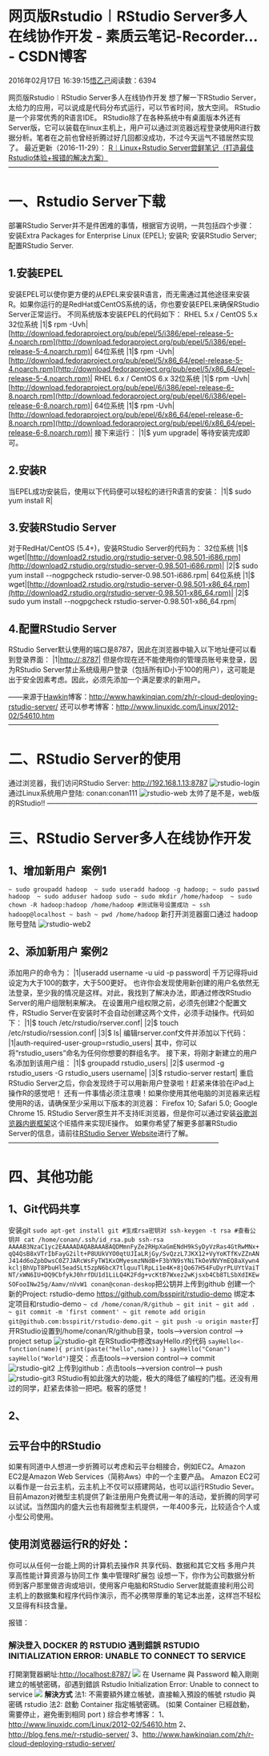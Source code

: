 
# 网页版Rstudio︱RStudio Server多人在线协作开发 - 素质云笔记-Recorder... - CSDN博客

2016年02月17日 16:39:15[悟乙己](https://me.csdn.net/sinat_26917383)阅读数：6394



网页版Rstudio︱RStudio Server多人在线协作开发
想了解一下RStudio Server，太给力的应用，可以说成是代码分布式运行，可以节省时间，放大空间。
RStudio是一个非常优秀的R语言IDE。 RStudio除了在各种系统中有桌面版本外还有Server版，它可以装载在linux主机上，用户可以通过浏览器远程登录使用R进行数据分析。笔者在之前也曾经折腾过好几回都没成功，不过今天运气不错居然实现了。
最近更新（2016-11-29）：
[R︱Linux+Rstudio Server尝鲜笔记（打造最佳Rstudio体验+报错的解决方案）](http://blog.csdn.net/sinat_26917383/article/details/53390787)
——————————————————————————————

# 一、Rstudio Server下载
部署RStudio Server并不是件困难的事情，根据官方说明，一共包括四个步骤：
安装Extra Packages for Enterprise Linux (EPEL);
安装R;
安装RStudio Server;
配置RStudio Server.

## 1.安装EPEL
安装EPEL可以使你更方便的从EPEL来安装R语言，而无需通过其他途径来安装R。如果你运行的是RedHat或CentOS系统的话，你也要安装EPEL来确保RStudio Server正常运行。
不同系统版本安装EPEL的代码如下：
RHEL 5.x / CentOS 5.x
32位系统
|1|$ rpm -Uvh|[http://download.fedoraproject.org/pub/epel/5/i386/epel-release-5-4.noarch.rpm](http://download.fedoraproject.org/pub/epel/5/i386/epel-release-5-4.noarch.rpm)|
64位系统
|1|$ rpm -Uvh|[http://download.fedoraproject.org/pub/epel/5/x86_64/epel-release-5-4.noarch.rpm](http://download.fedoraproject.org/pub/epel/5/x86_64/epel-release-5-4.noarch.rpm)|
RHEL 6.x / CentOS 6.x
32位系统
|1|$ rpm -Uvh|[http://download.fedoraproject.org/pub/epel/6/i386/epel-release-6-8.noarch.rpm](http://download.fedoraproject.org/pub/epel/6/i386/epel-release-6-8.noarch.rpm)|
64位系统
|1|$ rpm -Uvh|[http://download.fedoraproject.org/pub/epel/6/x86_64/epel-release-6-8.noarch.rpm](http://download.fedoraproject.org/pub/epel/6/x86_64/epel-release-6-8.noarch.rpm)|
接下来运行：
|1|$ yum upgrade|
等待安装完成即可。
## 2.安装R
当EPEL成功安装后，使用以下代码便可以轻松的进行R语言的安装：
|1|$ sudo yum install R|
## 3.安装RStudio Server
对于RedHat/CentOS (5.4+)，安装RStudio Server的代码为：
32位系统
|1|$ wget|[http://download2.rstudio.org/rstudio-server-0.98.501-i686.rpm](http://download2.rstudio.org/rstudio-server-0.98.501-i686.rpm)|
|2|$ sudo yum install --nogpgcheck rstudio-server-0.98.501-i686.rpm|
64位系统
|1|$ wget|[http://download2.rstudio.org/rstudio-server-0.98.501-x86_64.rpm](http://download2.rstudio.org/rstudio-server-0.98.501-x86_64.rpm)|
|2|$ sudo yum install --nogpgcheck rstudio-server-0.98.501-x86_64.rpm|
## 4.配置RStudio Server
RStudio Server默认使用的端口是8787，因此在浏览器中输入以下地址便可以看到登录界面：
|1|[http://<server-ip>:8787](/)|
但是你现在还不能使用你的管理员账号来登录，因为RStudio Server禁止系统级用户登录（包括所有ID小于100的用户），这可能是出于安全因素考虑。因此，必须先添加一个满足要求的新用户。

——来源于[Hawkin](http://www.hawkinqian.com/zh/author/qianhaoqi/)博客：http://www.hawkinqian.com/zh/r-cloud-deploying-rstudio-server/
还可以参考博客：http://www.linuxidc.com/Linux/2012-02/54610.htm
——————————————————————————————
# 二、RStudio Server的使用
通过浏览器，我们访问RStudio Server: http://192.168.1.13:8787
![rstudio-login](http://blog.fens.me/wp-content/uploads/2013/07/rstudio-login.png)
通过Linux系统用户登陆: conan:conan111
![rstudio-web](http://blog.fens.me/wp-content/uploads/2013/07/rstudio-web.png)
太帅了是不是，web版的RStudio!!
——————————————————————————————

# 三、RStudio Server多人在线协作开发
## 1、增加新用户  案例1
`~ sudo groupadd hadoop 
~ sudo useradd hadoop -g hadoop;
~ sudo passwd hadoop 
~ sudo adduser hadoop sudo
~ sudo mkdir /home/hadoop 
~ sudo chown -R hadoop:hadoop /home/hadoop
#测试账号设置成功
~ ssh hadoop@localhost
~ bash
~ pwd
/home/hadoop`
新打开浏览器窗口通过 hadoop账号登陆
![rstudio-web2](http://blog.fens.me/wp-content/uploads/2013/07/rstudio-web2.png)

## 2、添加新用户 案例2
添加用户的命令为：
|1|useradd username -u uid -p password|
千万记得将uid设定为大于100的数字，大于500更好。
也许你会发现使用新创建的用户名依然无法登录，至少我的情况是这样。对此，我找到了解决办法，即通过修改RStudio Server的用户组限制来解决。
在设置用户组权限之前，必须先创建2个配置文件，RStudio Server在安装时不会自动创建这两个文件，必须手动操作。代码如下：
|1|$ touch /etc/rstudio/rserver.conf|
|2|$ touch /etc/rstudio/rsession.conf|
|3|$ ls|
编辑rserver.conf文件并添加以下代码：
|1|auth-required-user-group=rstudio_users|
其中，你可以将“rstudio_users”命名为任何你想要的群组名字。
接下来，将刚才新建立的用户名添加到该用户组：
|1|$ groupadd rstudio_users|
|2|$ usermod -g rstudio_users -G rstudio_users username|
|3|$ rstudio-server restart|
重启RStudio Server之后，你会发现终于可以用新用户登录啦！赶紧来体验在iPad上操作R的感觉吧！
还有一件事情必须注意噢！如果你使用其他电脑的浏览器来远程使用R的话，请确保至少采用以下版本的浏览器：
Firefox 10;
Safari 5.0;
Google Chrome 15.
RStudio Server原生并不支持IE浏览器，但是你可以通过安装[谷歌浏览器内嵌框架](http://www.google.com/chromeframe)这个IE插件来实现IE操作。
如果你希望了解更多部署RStudio Server的信息，请前往[RStudio Server Website](https://www.rstudio.com/ide/download/server)进行了解。
——————————————————————————————

# 四、其他功能

## 1、Git代码共享
安装git
`sudo apt-get install git
#生成rsa密钥对
ssh-keygen -t rsa
#查看公钥并
cat /home/conan/.ssh/id_rsa.pub
ssh-rsa AAAAB3NzaC1yc2EAAAADAQABAAABAQDMmnFyZe2RHpXaGmENdH9kSyDyVzRas4GtRwMNx+qQ4QsB8xVTrIbFayG2ilt+P8UUkVYO0qtUJIaLRjGy/SvQzzL7JKX12+VyYoKTfKvZZnANJ414d6oZpbDwsC0Z7JARcWsFyTW1KxOMyesmzNNdB+F3bYN9sYNiTkOeVNVYmEQ8aXywn4kcljBhVpT8PbuHl5eadSLt5zpN6bcX7tlquuTlRpLi1e4K+8jQo67H54FuDyrPLUYtVaiTNT/xWN6IU+DQ9CbfykJ0hrfDU1d1LiLQ4K2Fdg+vcKtB7Wxez2wKjsxb4Cb8TLSbXdIKEwSOFooINw25g/Aamv/nVvW1 conan@conan-deskop`把公钥并上传到github
创建一个新的Project: rstudio-demo
https://github.com/bsspirit/rstudio-demo
绑定本定项目和rstudio-demo
`~ cd /home/conan/R/github
~ git init
~ git add .
~ git commit -m 'first comment'
~ git remote add origin git@github.com:bsspirit/rstudio-demo.git
~ git push -u origin master`打开RStudio设置到/home/conan/R/github目录，tools–>version control –> project setup
![rstudio-git](http://blog.fens.me/wp-content/uploads/2013/07/rstudio-git.png)
在RStudio中修改sayHello.r的代码
`sayHello<-function(name){
  print(paste("hello",name))
}
sayHello("Conan")
sayHello("World")`提交：点击tools–>version control–> commit
![rstudio-git2](http://blog.fens.me/wp-content/uploads/2013/07/rstudio-git2.png)
上传到github：点击tools–>version control–> push
![rstudio-git3](http://blog.fens.me/wp-content/uploads/2013/07/rstudio-git3.png)
RStudio有如此强大的功能，极大的降低了编程的门槛。还没有用过的同学，赶紧去体验一把吧。极客的感觉！

## 2、
## 云平台中的RStudio
如果有同道中人想进一步折腾可以考虑和云平台相接合，例如EC2。Amazon EC2是Amazon Web Services（简称Aws）中的一个主要产品。 Amazon EC2可以看作是一台云主机，云主机上不仅可以搭建网站，也可以运行RStudio Sever。目前Amazon对微型主机提供了新注册用户免费试用一年的活动，爱折腾的同学可以试试。当然国内的盛大云也有超微型主机提供，一年400多元，比较适合个人或小型公司使用。

## 使用浏览器运行R的好处：
你可以从任何一台能上网的计算机去操作R
共享代码、数据和其它文档
多用户共享高性能计算资源与协同工作
集中管理R扩展包
设想一下，你作为公司数据分析师到客户那里做咨询或培训，使用客户电脑和RStudio Server就能直接利用公司主机上的数据集和程序代码作演示，而不必携带厚重的笔记本出差，这样岂不轻松又显得有科技含量。

报错：
### 解決登入 DOCKER 的 RSTUDIO 遇到錯誤 RSTUDIO INITIALIZATION ERROR: UNABLE TO CONNECT TO SERVICE
打開瀏覽器網址:[http://localhost:8787/](http://localhost:8787/)
![](https://3.bp.blogspot.com/-XYhmRZ0HMPw/WvaGfTzFnCI/AAAAAAAAL9c/APLHkTmEou4RRqc-NTzIqdP4QYRx0xkugCLcBGAs/s320/Sign%2Bin%2Bto%2BRStudio%2B%25E8%259E%25A2%25E5%25B9%2595%25E5%25BF%25AB%25E7%2585%25A7%2B2018-05-12.png)
在 Username 與 Password 輸入剛剛建立的帳號密碼，卻遇到錯誤 Rstudio Initialization Error: Unable to connect to service
![](https://2.bp.blogspot.com/-HDI6BGIuYjQ/WvaGhvvE_VI/AAAAAAAAL9g/MkNYc6giAggokLIxS0TX2r94bp9IUlhLACLcBGAs/s320/RStudio%2BInitialization%2BError%2B%25E8%259E%25A2%25E5%25B9%2595%25E5%25BF%25AB%25E7%2585%25A7%2B2018-05-12.png)
**解決方式**
法1: 不需要額外建立帳號，直接輸入預設的帳號 rstudio 與密碼 rstudio
法2: 啟動 Container 指定帳號密碼。
(如果 Container 已經啟動，需要停止，避免衝到相同 port )
综合参考博客：
1、http://www.linuxidc.com/Linux/2012-02/54610.htm
2、http://blog.fens.me/r-rstudio-server/
3、http://www.hawkinqian.com/zh/r-cloud-deploying-rstudio-server/


